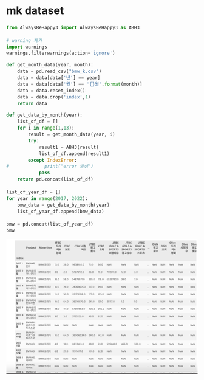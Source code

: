 # mk dataset

```python
from AlwaysBeHappy3 import AlwaysBeHappy3 as ABH3

# warning 제거 
import warnings 
warnings.filterwarnings(action='ignore')
```

```python
def get_month_data(year, month):
    data = pd.read_csv("bmw_k.csv")
    data = data[data['년'] == year]
    data = data[data['월'] == '{}월'.format(month)]
    data = data.reset_index()
    data = data.drop('index',1)
    return data
```

```python
def get_data_by_month(year):
    list_of_df = []
    for i in range(1,13):
        result = get_month_data(year, i)
        try:
            result1 = ABH3(result)
            list_of_df.append(result1)
        except IndexError:
#             print("error 발생")
            pass
    return pd.concat(list_of_df)

list_of_year_df = []
for year in range(2017, 2022):
    bmw_data = get_data_by_month(year)
    list_of_year_df.append(bmw_data)

bmw = pd.concat(list_of_year_df)
bmw
```

![mk%20dataset%205075bd5bde92450382883150b43be266/_2021-05-08__2.32.43.png](mk%20dataset%205075bd5bde92450382883150b43be266/_2021-05-08__2.32.43.png)